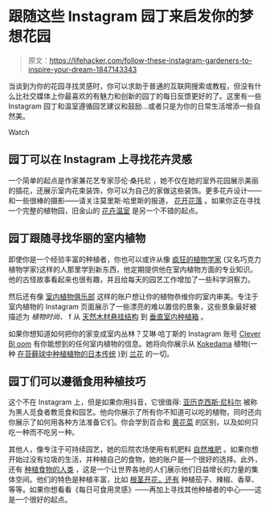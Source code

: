 # 跟随这些 Instagram 园丁来启发你的梦想花园

> 原文：<https://lifehacker.com/follow-these-instagram-gardeners-to-inspire-your-dream-1847143343>

当谈到为你的花园寻找灵感时，你可以求助于普通的互联网搜索或教程，但没有什么比社交媒体上你最喜欢的有魅力和创新的园丁的每日反馈更好的了。这里有一些 Instagram 园丁和温室遵循园艺建议和鼓励...或者只是为你的日常生活增添一些自然美。

Watch

## 园丁可以在 Instagram 上寻找花卉灵感

一个简单的起点是作家兼花艺专家莎伦·桑托尼 ，她不仅在她的室外花园展示美丽的插花，还展示室内花束装饰，你可以为自己的家做这些装饰。更多花卉设计——和一些很棒的摄影——请关注莫里斯·哈里斯的报道， [花开花落](https://www.instagram.com/bloomandplume/) 。如果你正在寻找一个完整的植物园，旧金山的 [花卉温室](https://www.instagram.com/conservatoryofflowers/?hl=en) 是另一个不错的起点。

## 园丁跟随寻找华丽的室内植物

即使你是一个经验丰富的种植者，你也可以或许从像 [疯狂的植物学家](https://www.instagram.com/thechocolatebotanist/?hl=en) (又名巧克力植物学家)这样的人那里学到新东西，他定期提供他在室内植物方面的专业知识。他的古怪故事看起来也很有趣，并且给每天的园艺工作增加了一些科学洞察力。

然后还有像 [室内植物俱乐部](https://www.instagram.com/houseplantclub/?hl=en) 这样的账户想让你的植物恭维你的室内审美。专注于室内植物的 Instagram 页面展示了一些漂亮的难以置信的景象，这些景象最好被描述为 *植物时尚、* f 从 [天然木材悬挂结构](https://www.instagram.com/p/CP-rzTPAubd/) 到 [垂直室内种植箱](https://www.instagram.com/p/COuyTgZgnVB/) 。

如果你想知道如何把你的家变成室内丛林？艾琳·哈丁斯的 Instagram 账号 [Clever Bl oom](https://www.instagram.com/cleverbloom/?hl=en) 有你能想到的任何室内植物的信息。她将向你展示从 [Kokedama](https://www.instagram.com/p/CPCpgbHHxGp/) 植物(一种 [在苔藓球中种植植物的日本传统](https://www.missouribotanicalgarden.org/gardens-gardening/your-garden/help-for-the-home-gardener/advice-tips-resources/visual-guides/how-to-make-a-kokedama.aspx#:~:text=Kokedama%20is%20the%20Japanese%20art,care%20for%20your%20own%20kokedama.) )到 [兰花](https://www.instagram.com/p/CO-se7OHVbE/) 的一切。

## 园丁们可以遵循食用种植技巧

这个不在 Instagram 上，但是如果你用抖音，它很值得: [亚历克西斯·尼科尔](https://www.tiktok.com/@alexisnikole?lang=en) 被称为黑人觅食者教觅食和园艺。他向你展示了所有你不知道可以吃的植物，同时还向你展示了如何用各种方法准备它们。你会学到百合和 [黄花菜](https://vm.tiktok.com/ZMdDdUxFR/) 的区别，以及如何只吃一种而不吃另一种。

其他人，像专注于可持续园艺，她的后院农场使用有机肥料 [自然堆肥](https://www.instagram.com/p/COnJOsFnNKi/) 。如果你想开始过没有垃圾的生活，并种植自己的食物，她的账户是一个很好的选择。此外，还有 [种植食物的人类](https://www.instagram.com/humanswhogrowfood/?hl=en) ，这是一个让世界各地的人们展示他们日益增长的力量的集体空间。他们的特色是种植丰富，比如 [根茎开花，还有](https://www.instagram.com/rootsbloomsandyards/) 种植茄子、辣椒、香草、等等。如果你想看看《每日可食用灵感》——再加上寻找其他种植者的中心——这是一个很好的起点。